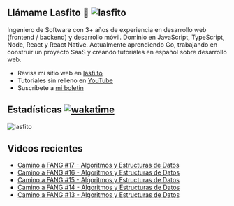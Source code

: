 
## Llámame Lasfito 👋 <img src="https://komarev.com/ghpvc/?username=lasfito&label=Profile%20views&color=0e75b6&style=flat" alt="lasfito" /> 

Ingeniero de Software con 3+ años de experiencia en desarrollo web (frontend / backend) y desarrollo móvil. Dominio en JavaScript, TypeScript, Node, React y React Native. Actualmente aprendiendo Go, trabajando en construir un proyecto SaaS y creando tutoriales en español sobre desarrollo web.

  - Revisa mi sitio web en [lasfi.to](https://lasfi.to)
  - Tutoriales sin relleno en [YouTube](https://www.youtube.com/channel/UCwfeUZwjfNsIFqFURiqkLSw)
  - Suscríbete a <a href="http://lasfi.to/1-2-3/"  target="_blank"> mi boletín </a>
   

## Estadísticas [![wakatime](https://wakatime.com/badge/user/5f64052e-88c6-4b16-a87a-e9f52142e69a.svg)](https://wakatime.com/@5f64052e-88c6-4b16-a87a-e9f52142e69a)


<img align="center" src="https://github-readme-stats.vercel.app/api/top-langs?username=lasfito&show_icons=true&locale=es&layout=compact&langs_count=4&theme=nord&custom_title=Stack+según+GitHub" alt="lasfito" /> 

## Videos recientes
<!-- BLOG-POST-LIST:START -->
- [Camino a FANG #17 - Algoritmos y Estructuras de Datos](https://www.youtube.com/watch?v=A66mEe-MqHE)
- [Camino a FANG #16 - Algoritmos y Estructuras de Datos](https://www.youtube.com/watch?v=wl1Qb07ahUg)
- [Camino a FANG #15 - Algoritmos y Estructuras de Datos](https://www.youtube.com/watch?v=9hA8QemD4Os)
- [Camino a FANG #14 - Algoritmos y Estructuras de Datos](https://www.youtube.com/watch?v=ysK0FR9JAFY)
- [Camino a FANG #13 - Algoritmos y Estructuras de Datos](https://www.youtube.com/watch?v=-7fHEIk_nBA)
<!-- BLOG-POST-LIST:END -->











  

